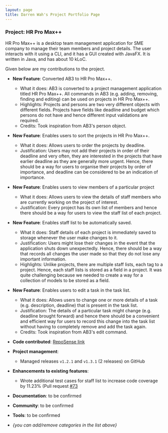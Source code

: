 ```yaml
---
layout: page
title: Darren Wah's Project Portfolio Page
---
```


### Project: HR Pro Max++

HR Pro Max++ is a desktop team management application for SME company to manage their team members and project details.
The user interacts with it using a CLI, and it has a GUI created with JavaFX.
It is written in Java, and has about 10 kLoC.

Given below are my contributions to the project.

* **New Feature**: Converted AB3 to HR Pro Max++.
    * What it does: AB3 is converted to a project management application titled HR Pro Max++. All commands in AB3 (e.g. adding, removing, finding and editing) can be used on projects in HR Pro Max++.
    * Highlights: Projects and persons are two very different objects with different fields. Projects have fields like deadline and budget which persons do not have and hence different input validations are required.
    * Credits: Took inspiration from AB3's person object.

* **New Feature**: Enables users to sort the projects in HR Pro Max++.
    * What it does: Allows users to order the projects by deadline.
    * Justification: Users may not add their projects in order of their deadline and very often, they are interested in the projects that have earlier deadline as they are generally more urgent. Hence, there should be a way for users to organise their projects by order of importance, and deadline can be considered to be an indication of importance.

* **New Feature**: Enables users to view members of a particular project
    * What it does: Allows users to view the details of staff members who are currently working on the project of interest.
    * Justification: Every project has its own list of members and hence there should be a way for users to view the staff list of each project.

* **New Feature**: Enables staff list to be automatically saved.
    * What it does: Staff details of each project is immediately saved to storage whenever the user make changes to it.
    * Justification: Users might lose their changes in the event that the application shuts down unexpectedly. Hence, there should be a way that records all changes the user made so that they do not lose any important information.
    * Highlights: Unlike projects, there are multiple staff lists, each tag to a project. Hence, each staff lists is stored as a field in a project. It was quite challenging because we needed to create a way for a collection of models to be stored as a field.

* **New Feature**: Enables users to edit a task in the task list.
    * What it does: Allows users to change one or more details of a task (e.g. description, deadline) that is present in the task list.
    * Justification: The details of a particular task might change (e.g. deadline brought forward) and hence there should be a convenient and efficient way for users to record this change into the task list without having to completely remove and add the task again.
    * Credits: Took inspiration from AB3's edit command.

* **Code contributed**: [RepoSense link](https://nus-cs2103-ay2223s1.github.io/tp-dashboard/?search=darren12345677&breakdown=true)

* **Project management**: 
  * Managed releases `v1.2.1` and `v1.3.1` (2 releases) on GitHub

* **Enhancements to existing features**: 
  * Wrote additional test cases for staff list to increase code coverage by 11.23% (Pull request [#73](https://github.com/AY2223S1-CS2103T-T09-3/tp/pull/73)

* **Documentation**: to be confirmed

* **Community**: to be confirmed

* **Tools**: to be confirmed

* _{you can add/remove categories in the list above}_
